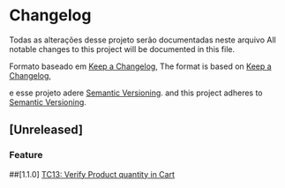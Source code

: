 # Changelog

Todas as alterações desse projeto serão documentadas neste arquivo
All notable changes to this project will be documented in this file.

Formato baseado em [Keep a Changelog](https://keepachangelog.com/en/1.0.0/),
The format is based on [Keep a Changelog](https://keepachangelog.com/en/1.0.0/),

e esse projeto adere [Semantic Versioning](https://semver.org/spec/v2.0.0.html).
and this project adheres to [Semantic Versioning](https://semver.org/spec/v2.0.0.html).

## [Unreleased]
### Feature
##[1.1.0]
[TC13: Verify Product quantity in Cart](https://automationexercise.com/test_cases)

